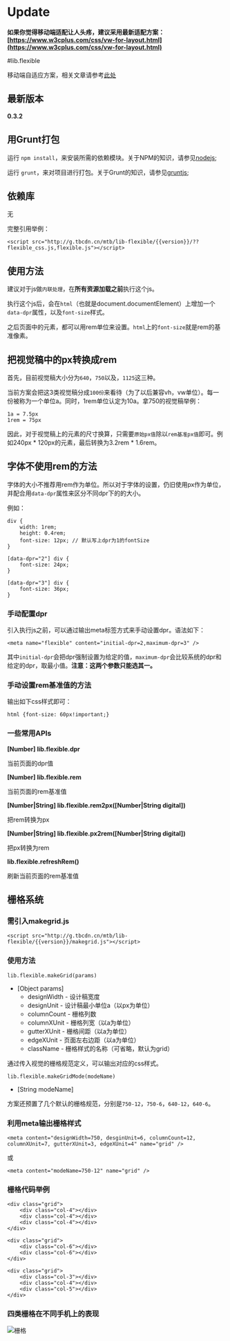 # Update

**如果你觉得移动端适配让人头疼，建议采用最新适配方案：[https://www.w3cplus.com/css/vw-for-layout.html](https://www.w3cplus.com/css/vw-for-layout.html)**

#lib.flexible

移动端自适应方案，相关文章请参考[此处](https://github.com/amfe/article/issues/17)

## 最新版本

**0.3.2**

## 用Grunt打包

运行 `npm install`，来安装所需的依赖模块。关于NPM的知识，请参见[nodejs](http://nodejs.org/);

运行 `grunt`，来对项目进行打包。关于Grunt的知识，请参见[gruntjs](http://gruntjs.com/);

## 依赖库

无

完整引用举例：

    <script src="http://g.tbcdn.cn/mtb/lib-flexible/{{version}}/??flexible_css.js,flexible.js"></script>

## 使用方法

建议对于js做`内联处理`，在**所有资源加载之前**执行这个js。

执行这个js后，会在`html`（也就是document.documentElement）上增加一个`data-dpr`属性，以及`font-size`样式。

之后页面中的元素，都可以用rem单位来设置。`html`上的`font-size`就是rem的基准像素。

## 把视觉稿中的px转换成rem

首先，目前视觉稿大小分为`640`，`750`以及，`1125`这三种。

当前方案会把这3类视觉稿分成`100份`来看待（为了以后兼容vh，vw单位）。每一份被称为一个单位a。同时，1rem单位认定为10a。拿750的视觉稿举例：

    1a = 7.5px
    1rem = 75px

因此，对于视觉稿上的元素的尺寸换算，只需要`原始px值`除以`rem基准px值`即可。例如240px * 120px的元素，最后转换为3.2rem * 1.6rem。

## 字体不使用rem的方法

字体的大小不推荐用rem作为单位。所以对于字体的设置，仍旧使用px作为单位，并配合用`data-dpr`属性来区分不同dpr下的的大小。

例如：

    div {
        width: 1rem; 
        height: 0.4rem;
        font-size: 12px; // 默认写上dpr为1的fontSize
    }
    
    [data-dpr="2"] div {
        font-size: 24px;
    }

    [data-dpr="3"] div {
        font-size: 36px;
    }

### 手动配置dpr

引入执行js之前，可以通过输出meta标签方式来手动设置dpr。语法如下：

    <meta name="flexible" content="initial-dpr=2,maximum-dpr=3" />

其中`initial-dpr`会把dpr强制设置为给定的值，`maximum-dpr`会比较系统的dpr和给定的dpr，取最小值。**注意：这两个参数只能选其一。**

### 手动设置rem基准值的方法

输出如下css样式即可：

    html {font-size: 60px!important;}

### 一些常用APIs

**[Number] lib.flexible.dpr**

当前页面的dpr值

**[Number] lib.flexible.rem** 

当前页面的rem基准值

**[Number|String] lib.flexible.rem2px([Number|String digital])**

把rem转换为px

**[Number|String] lib.flexible.px2rem([Number|String digital])** 

把px转换为rem

**lib.flexible.refreshRem()** 

刷新当前页面的rem基准值

## 栅格系统

### 需引入makegrid.js
   
    <script src="http://g.tbcdn.cn/mtb/lib-flexible/{{version}}/makegrid.js"></script>

### 使用方法

    lib.flexible.makeGrid(params)

- [Object params]
    - designWidth - 设计稿宽度
    - designUnit - 设计稿最小单位a（以px为单位）
    - columnCount - 栅格列数
    - columnXUnit - 栅格列宽（以a为单位）
    - gutterXUnit - 栅格间距（以a为单位）
    - edgeXUnit - 页面左右边距（以a为单位）
    - className - 栅格样式的名称（可省略，默认为grid）

通过传入视觉的栅格规范定义，可以输出对应的css样式。

    lib.flexible.makeGridMode(modeName)

- [String modeName]

方案还预置了几个默认的栅格规范，分别是`750-12`，`750-6`，`640-12`，`640-6`。

### 利用meta输出栅格样式

    <meta content="designWidth=750, desginUnit=6, columnCount=12, columnXUnit=7, gutterXUnit=3, edgeXUnit=4" name="grid" />

或

    <meta content="modeName=750-12" name="grid" />

### 栅格代码举例

    <div class="grid">
        <div class="col-4"></div>
        <div class="col-4"></div>
        <div class="col-4"></div>
    </div>

    <div class="grid">
        <div class="col-6"></div>
        <div class="col-6"></div>
    </div>

    <div class="grid">
        <div class="col-3"></div>
        <div class="col-4"></div>
        <div class="col-5"></div>
    </div>


### 四类栅格在不同手机上的表现

![栅格](grid.jpg)


